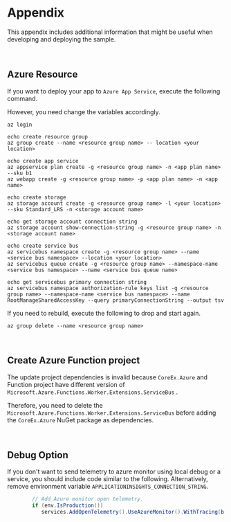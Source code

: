 # Appendix

This appendix includes additional information that might be useful when developing and deploying the sample.

<br/>

## Azure Resource

If you want to deploy your app to `Azure App Service`, execute the following command.

However, you need change the variables accordingly.

```
az login

echo create resource group
az group create --name <resource group name> -- location <your location>

echo create app service
az appservice plan create -g <resource group name> -n <app plan name> --sku b1
az webapp create -g <resource group name> -p <app plan name> -n <app name>

echo create storage
az storage account create -g <resource group name> -l <your location> --sku Standard_LRS -n <storage account name>

echo get storage account connection string
az storage account show-connection-string -g <resource group name> -n <storage account name>

echo create service bus
az servicebus namespace create -g <resource group name> --name <service bus namespace> --location <your location>
az servicebus queue create -g <resource group name> --namespace-name <service bus namespace> --name <service bus queue name>

echo get servicebus primary connection string
az servicebus namespace authorization-rule keys list -g <resource group name> --namespace-name <service bus namespace> --name RootManageSharedAccessKey --query primaryConnectionString --output tsv
```

If you need to rebuild, execute the following to drop and start again.

```
az group delete --name <resource group name>
```

<br/>

## Create Azure Function project

The update project dependencies is invalid because `CoreEx.Azure` and Function project have different version of `Microsoft.Azure.Functions.Worker.Extensions.ServiceBus` .

Therefore, you need to delete the `Microsoft.Azure.Functions.Worker.Extensions.ServiceBus` before adding the `CoreEx.Azure` NuGet package as dependencies.

<br/>

## Debug Option

If you don't want to send telemetry to azure monitor using local debug or a service, you should include code similar to the following. Alternatively, remove environment variable `APPLICATIONINSIGHTS_CONNECTION_STRING`.

```csharp
        // Add Azure monitor open telemetry.
        if (env.IsProduction())
           services.AddOpenTelemetry().UseAzureMonitor().WithTracing(b => b.AddSource("CoreEx.*", "MyEf.Hr.*", "Microsoft.EntityFrameworkCore.*", "EntityFrameworkCore.*"));
```
